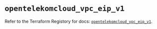 # `opentelekomcloud_vpc_eip_v1`

Refer to the Terraform Registory for docs: [`opentelekomcloud_vpc_eip_v1`](https://registry.terraform.io/providers/opentelekomcloud/opentelekomcloud/1.34.3/docs/resources/vpc_eip_v1).
